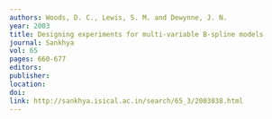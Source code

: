 ```yaml
---
authors: Woods, D. C., Lewis, S. M. and Dewynne, J. N. 
year: 2003 
title: Designing experiments for multi-variable B-spline models 
journal: Sankhya 
vol: 65 
pages: 660-677 
editors: 
publisher: 
location: 
doi: 
link: http://sankhya.isical.ac.in/search/65_3/2003038.html 
---
```

 
